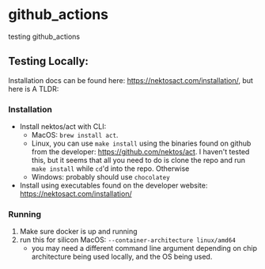 # github_actions
testing github_actions


## Testing Locally:

Installation docs can be found here: https://nektosact.com/installation/, but here is A TLDR:

### Installation
- Install nektos/act with CLI:
    - MacOS: `brew install act`. 
    - Linux, you can use `make install` using the binaries found on github from the developer: https://github.com/nektos/act. I haven't tested this, but it seems that all you need to do is clone the repo and run `make install` while `cd`'d into the repo. Otherwise
    - Windows: probably should use `chocolatey`
- Install using executables found on the developer website: https://nektosact.com/installation/

### Running
1. Make sure docker is up and running
1. run this for silicon MacOS: `--container-architecture linux/amd64`
    - you may need a different command line argument depending on chip architecture being used locally, and the OS being used.